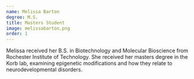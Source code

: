 ```yaml
---
name: Melissa Barton
degree: M.S.
title: Masters Student
image: melissabarton.png
order: 1
---
```

Melissa received her B.S. in Biotechnology and Molecular Bioscience from Rochester Institute of Technology. She received her masters degree in the Korb lab, examining epigenetic modifications and how they relate to neurodevelopmental disorders.